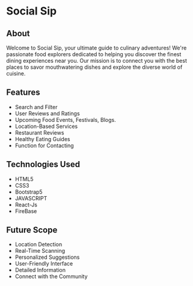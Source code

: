 <h1 id="social-sip">Social Sip</h1>
<h2 id="about">About</h2>
<p>Welcome to Social Sip,  your ultimate guide to culinary adventures! We&#39;re passionate food explorers dedicated to helping you discover the finest dining experiences near you. Our mission is to connect you with the best places to savor mouthwatering dishes and explore the diverse world of cuisine.</p>
<h2 id="features">Features</h2>
<ul>
<li>Search and Filter</li>
<li>User Reviews and Ratings</li>
<li>Upcoming Food Events,  Festivals, Blogs.</li>
<li>Location-Based Services</li>
<li>Restaurant Reviews</li>
<li>Healthy Eating Guides</li>
<li>Function for Contacting</li>
</ul>
<h2 id="technologies-used">Technologies Used</h2>
<ul>
<li>HTML5</li>
<li>CSS3</li>
<li>Bootstrap5</li>
<li>JAVASCRIPT</li>
<li>React-Js</li>
<li>FireBase</li>
</ul>
<h2 id="future-scope">Future Scope</h2>
<ul>
<li>Location Detection</li>
<li>Real-Time Scanning</li>
<li>Personalized Suggestions</li>
<li>User-Friendly Interface    </li>
<li>Detailed Information</li>
<li>Connect with the Community</li>
</ul>
